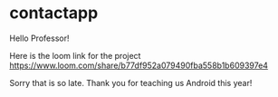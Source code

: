 # contactapp

Hello Professor!

Here is the loom link for the project
https://www.loom.com/share/b77df952a079490fba558b1b609397e4

Sorry that is so late. Thank you for teaching us Android this year!
